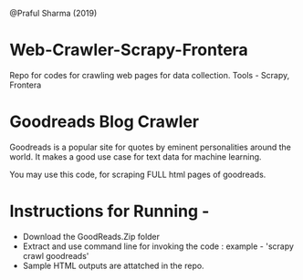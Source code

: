 @Praful Sharma (2019)

# Web-Crawler-Scrapy-Frontera
Repo for codes for crawling web pages for data collection. Tools - Scrapy, Frontera

# Goodreads Blog Crawler
Goodreads is a popular site for quotes by eminent personalities around the world.
It makes a good use case for text data for machine learning. 

 You may use this code, for scraping FULL html pages of goodreads.
# Instructions for Running - 
  - Download the GoodReads.Zip folder 
  - Extract and use command line for invoking the code : example - 'scrapy crawl goodreads'
  - Sample HTML outputs are attatched in the repo.
